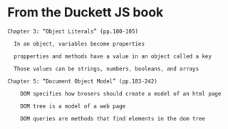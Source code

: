 # From the Duckett JS book

    Chapter 3: “Object Literals” (pp.100-105)

      In an object, variables become properties

      propperties and methods have a value in an object called a key

      Those values can be strings, numbers, booleans, and arrays

    Chapter 5: “Document Object Model” (pp.183-242)

        DOM specifies how brosers should create a model of an html page

        DOM tree is a model of a web page

        DOM queries are methods that find elements in the dom tree
